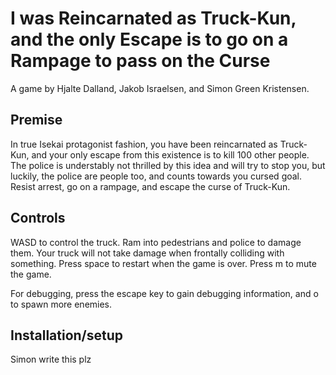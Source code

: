 # I was Reincarnated as Truck-Kun, and the only Escape is to go on a Rampage to pass on the Curse
A game by Hjalte Dalland, Jakob Israelsen, and Simon Green Kristensen.
## Premise
In true Isekai protagonist fashion, you have been reincarnated as Truck-Kun, and your only escape from this existence is to kill 100 other people. The police is understably not thrilled by this idea and will try to stop you, but luckily, the police are people too, and counts towards you cursed goal. Resist arrest, go on a rampage, and escape the curse of Truck-Kun.
## Controls
WASD to control the truck. Ram into pedestrians and police to damage them. Your truck will not take damage when frontally colliding with something. 
Press space to restart when the game is over. Press m to mute the game.

For debugging, press the escape key to gain debugging information, and o to spawn more enemies. 

## Installation/setup
Simon write this plz
